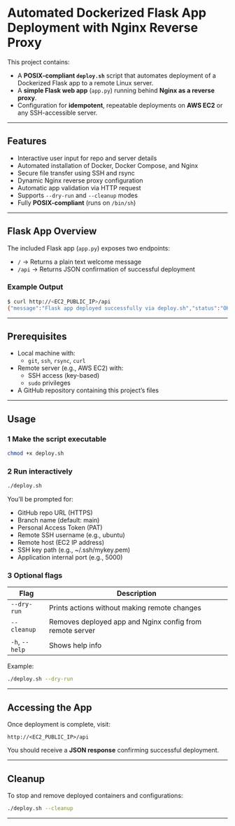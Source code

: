 # Automated Dockerized Flask App Deployment with Nginx Reverse Proxy

This project contains:
- A **POSIX-compliant `deploy.sh`** script that automates deployment of a Dockerized Flask app to a remote Linux server.
- A **simple Flask web app** (`app.py`) running behind **Nginx as a reverse proxy**.
- Configuration for **idempotent**, repeatable deployments on **AWS EC2** or any SSH-accessible server.

---

## Features

- Interactive user input for repo and server details  
- Automated installation of Docker, Docker Compose, and Nginx  
- Secure file transfer using SSH and rsync  
- Dynamic Nginx reverse proxy configuration  
- Automatic app validation via HTTP request  
- Supports `--dry-run` and `--cleanup` modes  
- Fully **POSIX-compliant** (runs on `/bin/sh`)

---

## Flask App Overview

The included Flask app (`app.py`) exposes two endpoints:

- `/` → Returns a plain text welcome message  
- `/api` → Returns JSON confirmation of successful deployment

### Example Output

```bash
$ curl http://<EC2_PUBLIC_IP>/api
{"message":"Flask app deployed successfully via deploy.sh","status":"OK"}
```

---

## Prerequisites

- Local machine with:
  - `git`, `ssh`, `rsync`, `curl`
- Remote server (e.g., AWS EC2) with:
  - SSH access (key-based)
  - `sudo` privileges
- A GitHub repository containing this project’s files

---

## Usage

### 1 Make the script executable
```bash
chmod +x deploy.sh
```

### 2 Run interactively
```bash
./deploy.sh
```

You’ll be prompted for:
- GitHub repo URL (HTTPS)
- Branch name (default: main)
- Personal Access Token (PAT)
- Remote SSH username (e.g., ubuntu)
- Remote host (EC2 IP address)
- SSH key path (e.g., ~/.ssh/mykey.pem)
- Application internal port (e.g., 5000)

### 3 Optional flags

| Flag | Description |
|------|--------------|
| `--dry-run` | Prints actions without making remote changes |
| `--cleanup` | Removes deployed app and Nginx config from remote server |
| `-h`, `--help` | Shows help info |

Example:
```bash
./deploy.sh --dry-run
```

---

## Accessing the App

Once deployment is complete, visit:
```
http://<EC2_PUBLIC_IP>/api
```
You should receive a **JSON response** confirming successful deployment.

---

## Cleanup

To stop and remove deployed containers and configurations:
```bash
./deploy.sh --cleanup
```

---
